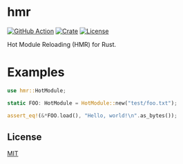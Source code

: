 # hmr

[![GitHub Action](https://img.shields.io/github/actions/workflow/status/raviqqe/hmr/test.yaml?branch=main&style=flat-square)](https://github.com/raviqqe/hmr/actions)
[![Crate](https://img.shields.io/crates/v/hmr.svg?style=flat-square)](https://crates.io/crates/hmr)
[![License](https://img.shields.io/github/license/raviqqe/hmr.svg?style=flat-square)](LICENSE)

Hot Module Reloading (HMR) for Rust.

# Examples

```rust
use hmr::HotModule;

static FOO: HotModule = HotModule::new("test/foo.txt");

assert_eq!(&*FOO.load(), "Hello, world!\n".as_bytes());
```

## License

[MIT](LICENSE)
